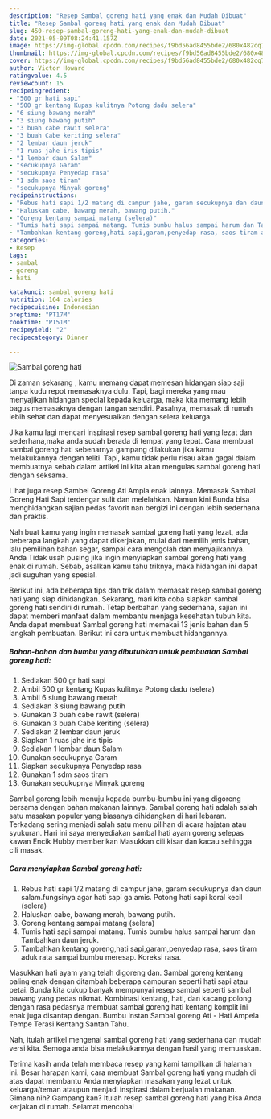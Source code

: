 ```yaml
---
description: "Resep Sambal goreng hati yang enak dan Mudah Dibuat"
title: "Resep Sambal goreng hati yang enak dan Mudah Dibuat"
slug: 450-resep-sambal-goreng-hati-yang-enak-dan-mudah-dibuat
date: 2021-05-09T08:24:41.157Z
image: https://img-global.cpcdn.com/recipes/f9bd56ad8455bde2/680x482cq70/sambal-goreng-hati-foto-resep-utama.jpg
thumbnail: https://img-global.cpcdn.com/recipes/f9bd56ad8455bde2/680x482cq70/sambal-goreng-hati-foto-resep-utama.jpg
cover: https://img-global.cpcdn.com/recipes/f9bd56ad8455bde2/680x482cq70/sambal-goreng-hati-foto-resep-utama.jpg
author: Victor Howard
ratingvalue: 4.5
reviewcount: 15
recipeingredient:
- "500 gr hati sapi"
- "500 gr kentang Kupas kulitnya Potong dadu selera"
- "6 siung bawang merah"
- "3 siung bawang putih"
- "3 buah cabe rawit selera"
- "3 buah Cabe keriting selera"
- "2 lembar daun jeruk"
- "1 ruas jahe iris tipis"
- "1 lembar daun Salam"
- "secukupnya Garam"
- "secukupnya Penyedap rasa"
- "1 sdm saos tiram"
- "secukupnya Minyak goreng"
recipeinstructions:
- "Rebus hati sapi 1/2 matang di campur jahe, garam secukupnya dan daun salam.fungsinya agar hati sapi ga amis. Potong hati sapi koral kecil (selera)"
- "Haluskan cabe, bawang merah, bawang putih."
- "Goreng kentang sampai matang (selera)"
- "Tumis hati sapi sampai matang. Tumis bumbu halus sampai harum dan Tambahkan daun jeruk."
- "Tambahkan kentang goreng,hati sapi,garam,penyedap rasa, saos tiram aduk rata sampai bumbu meresap. Koreksi rasa."
categories:
- Resep
tags:
- sambal
- goreng
- hati

katakunci: sambal goreng hati 
nutrition: 164 calories
recipecuisine: Indonesian
preptime: "PT17M"
cooktime: "PT51M"
recipeyield: "2"
recipecategory: Dinner

---
```



![Sambal goreng hati](https://img-global.cpcdn.com/recipes/f9bd56ad8455bde2/680x482cq70/sambal-goreng-hati-foto-resep-utama.jpg)

Di zaman  sekarang , kamu memang dapat memesan hidangan siap saji tanpa kudu repot memasaknya dulu. Tapi, bagi mereka yang mau menyajikan hidangan special kepada keluarga, maka kita memang lebih bagus memasaknya dengan tangan sendiri. Pasalnya, memasak di rumah lebih sehat dan dapat menyesuaikan dengan selera keluarga.

Jika kamu lagi mencari inspirasi resep sambal goreng hati yang lezat dan sederhana,maka anda sudah berada di tempat yang tepat. Cara membuat sambal goreng hati  sebenarnya gampang dilakukan jika kamu melakukannya dengan teliti. Tapi, kamu tidak perlu risau akan gagal dalam membuatnya 
sebab dalam artikel ini kita akan mengulas sambal goreng hati dengan seksama.  

Lihat juga resep Sambel Goreng Ati Ampla enak lainnya. Memasak Sambal Goreng Hati Sapi terdengar sulit dan melelahkan. Namun kini Bunda bisa menghidangkan sajian pedas favorit nan bergizi ini dengan lebih sederhana dan praktis.

Nah buat kamu yang ingin memasak sambal goreng hati yang lezat, ada beberapa langkah yang dapat dikerjakan, mulai dari memilih jenis bahan, lalu pemilihan bahan segar, sampai cara mengolah dan menyajikannya. Anda Tidak usah pusing jika ingin menyiapkan sambal goreng hati yang enak di rumah. Sebab, asalkan kamu  tahu triknya, maka hidangan ini dapat jadi suguhan yang spesial.

Berikut ini, ada beberapa tips dan trik dalam memasak resep sambal goreng hati yang siap dihidangkan. Sekarang, mari kita coba siapkan sambal goreng hati sendiri di rumah. Tetap berbahan yang sederhana, sajian ini dapat memberi manfaat dalam membantu menjaga kesehatan tubuh kita. Anda dapat membuat Sambal goreng hati memakai 13 jenis bahan dan 5 langkah pembuatan. Berikut ini cara untuk membuat hidangannya.

<!--inarticleads1-->

##### Bahan-bahan dan bumbu yang dibutuhkan untuk pembuatan Sambal goreng hati:

1. Sediakan 500 gr hati sapi
1. Ambil 500 gr kentang Kupas kulitnya Potong dadu (selera)
1. Ambil 6 siung bawang merah
1. Sediakan 3 siung bawang putih
1. Gunakan 3 buah cabe rawit (selera)
1. Gunakan 3 buah Cabe keriting (selera)
1. Sediakan 2 lembar daun jeruk
1. Siapkan 1 ruas jahe iris tipis
1. Sediakan 1 lembar daun Salam
1. Gunakan secukupnya Garam
1. Siapkan secukupnya Penyedap rasa
1. Gunakan 1 sdm saos tiram
1. Gunakan secukupnya Minyak goreng


Sambal goreng lebih menuju kepada bumbu-bumbu ini yang digoreng bersama dengan bahan makanan lainnya. Sambal goreng hati adalah salah satu masakan populer yang biasanya dihidangkan di hari lebaran. Terkadang sering menjadi salah satu menu pilihan di acara hajatan atau syukuran. Hari ini saya menyediakan sambal hati ayam goreng selepas kawan Encik Hubby memberikan Masukkan cili kisar dan kacau sehingga cili masak. 

<!--inarticleads2-->

##### Cara menyiapkan Sambal goreng hati:

1. Rebus hati sapi 1/2 matang di campur jahe, garam secukupnya dan daun salam.fungsinya agar hati sapi ga amis. Potong hati sapi koral kecil (selera)
1. Haluskan cabe, bawang merah, bawang putih.
1. Goreng kentang sampai matang (selera)
1. Tumis hati sapi sampai matang. Tumis bumbu halus sampai harum dan Tambahkan daun jeruk.
1. Tambahkan kentang goreng,hati sapi,garam,penyedap rasa, saos tiram aduk rata sampai bumbu meresap. Koreksi rasa.


Masukkan hati ayam yang telah digoreng dan. Sambal goreng kentang paling enak dengan ditambah beberapa campuran seperti hati sapi atau petai. Bunda kita cukup banyak mempunyai resep sambal seperti sambal bawang yang pedas nikmat. Kombinasi kentang, hati, dan kacang polong dengan rasa pedasnya membuat sambal goreng hati kentang komplit ini enak juga disantap dengan. Bumbu Instan Sambal goreng Ati - Hati Ampela Tempe Terasi Kentang Santan Tahu. 

Nah, itulah artikel mengenai  sambal goreng hati  yang sederhana dan mudah versi kita. Semoga anda bisa melakukannya dengan hasil yang memuaskan. 

Terima kasih anda telah membaca resep yang kami tampilkan di halaman ini. Besar harapan kami, cara membuat  Sambal goreng hati yang mudah di atas dapat membantu Anda menyiapkan masakan yang lezat untuk keluarga/teman ataupun menjadi inspirasi dalam berjualan makanan. Gimana nih? Gampang kan? Itulah resep sambal goreng hati yang bisa Anda kerjakan di rumah. Selamat mencoba!

